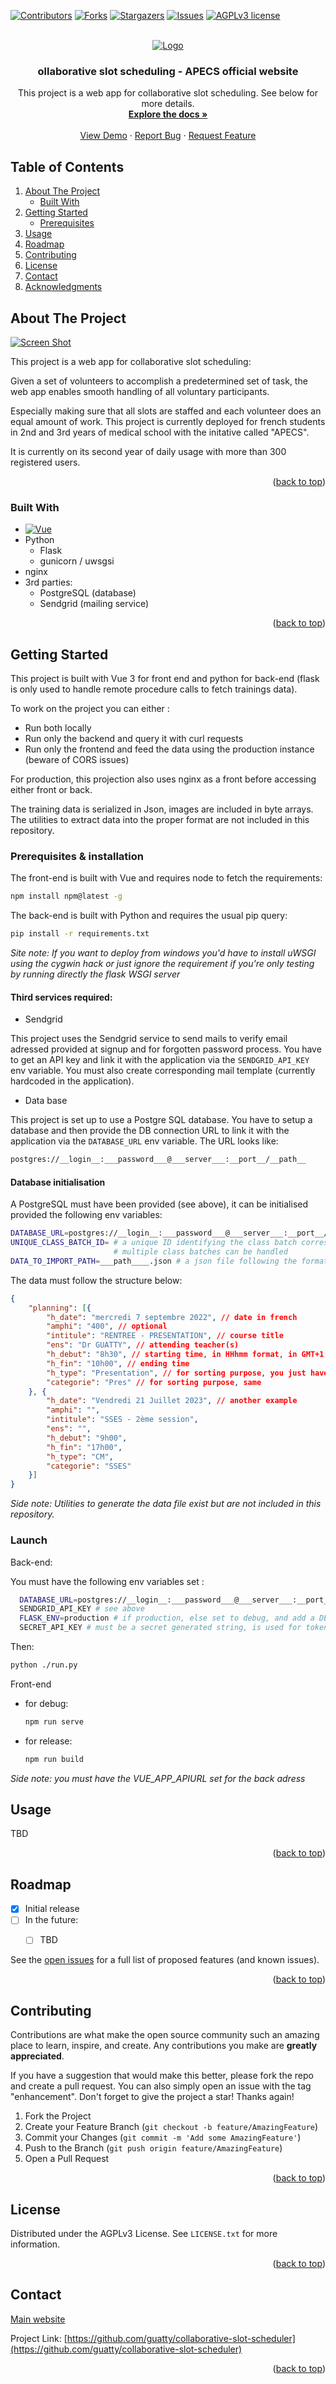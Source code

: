 <!-- Improved compatibility of back to top link: See: https://github.com/othneildrew/Best-README-Template/pull/73 -->
<a name="readme-top"></a>
<!--
*** Thanks for checking out the Best-README-Template. If you have a suggestion
*** that would make this better, please fork the repo and create a pull request
*** or simply open an issue with the tag "enhancement".
*** Don't forget to give the project a star!
*** Thanks again! Now go create something AMAZING! :D
-->



<!-- PROJECT SHIELDS -->
<!--
*** I'm using markdown "reference style" links for readability.
*** Reference links are enclosed in brackets [ ] instead of parentheses ( ).
*** See the bottom of this document for the declaration of the reference variables
*** for contributors-url, forks-url, etc. This is an optional, concise syntax you may use.
*** https://www.markdownguide.org/basic-syntax/#reference-style-links
-->
[![Contributors][contributors-shield]][contributors-url]
[![Forks][forks-shield]][forks-url]
[![Stargazers][stars-shield]][stars-url]
[![Issues][issues-shield]][issues-url]
[![AGPLv3 license][license-shield]][license-url]



<!-- PROJECT LOGO -->
<br />
<div align="center">
  <a href="http://www.apecs.ml/">
    <img src="src/assets/APECS-ABEILLE-CADUCEE.png" alt="Logo">
  </a>

  <h3 align="center">ollaborative slot scheduling - APECS official website</h3>


  <p align="center">
This project is a web app for collaborative slot scheduling. See below for more details.
    <br />
    <a href="https://github.com/guatty/collaborative-slot-scheduler"><strong>Explore the docs »</strong></a>
    <br />
    <br />
    <a href="http://www.apecs.ml/">View Demo</a>
    ·
    <a href="https://github.com/guatty/collaborative-slot-scheduler/issues">Report Bug</a>
    ·
    <a href="https://github.com/guatty/collaborative-slot-scheduler/issues">Request Feature</a>
  </p>
</div>




## Table of Contents
  <ol>
    <li>
      <a href="#about-the-project">About The Project</a>
      <ul>
        <li><a href="#built-with">Built With</a></li>
      </ul>
    </li>
    <li>
      <a href="#getting-started">Getting Started</a>
      <ul>
        <li><a href="#prerequisites">Prerequisites</a></li>
      </ul>
    </li>
    <li><a href="#usage">Usage</a></li>
    <li><a href="#roadmap">Roadmap</a></li>
    <li><a href="#contributing">Contributing</a></li>
    <li><a href="#license">License</a></li>
    <li><a href="#contact">Contact</a></li>
    <li><a href="#acknowledgments">Acknowledgments</a></li>
  </ol>




<!-- ABOUT THE PROJECT -->
## About The Project

[![Screen Shot](public/img/product_screenshot.png)](http://www.apecs.ml/)


This project is a web app for collaborative slot scheduling: 

Given a set of volunteers to accomplish a predetermined set of task, the web app enables smooth handling of all voluntary participants. 

Especially making sure that all slots are staffed and each volunteer does an equal amount of work. This project is currently deployed for french students in 2nd and 3rd years of medical school with the initative called "APECS".

It is currently on its second year of daily usage with more than 300 registered users.


<p align="right">(<a href="#readme-top">back to top</a>)</p>



### Built With

* [![Vue][Vue.js]][Vue-url]
* Python
  * Flask
  * gunicorn / uwsgsi
* nginx
* 3rd parties:
  * PostgreSQL (database)
  * Sendgrid (mailing service)


<p align="right">(<a href="#readme-top">back to top</a>)</p>



<!-- GETTING STARTED -->
## Getting Started

This project is built with Vue 3 for front end and python for back-end (flask is only used to handle remote procedure calls to fetch trainings data).

To work on the project you can either :
* Run both locally
* Run only the backend and query it with curl requests
* Run only the frontend and feed the data using the production instance (beware of CORS issues)

For production, this projection also uses nginx as a front before accessing either front or back.



The training data is serialized in Json, images are included in byte arrays.
The utilities to extract data into the proper format are not included in this repository.

### Prerequisites & installation

The front-end is built with Vue and requires node to fetch the requirements:
  ```sh
  npm install npm@latest -g
  ```


The back-end is built with Python and requires the usual pip query:
  ```sh
  pip install -r requirements.txt
  ```
  
*Site note: If you want to deploy from windows you'd have to install uWSGI using the cygwin hack or just ignore the requirement if you're only testing by running directly the flask WSGI server* 


#### Third services required:

* Sendgrid

This project uses the Sendgrid service to send mails to verify email adressed provided at signup and for forgotten password process.
You have to get an API key and link it with the application via the `SENDGRID_API_KEY` env variable.
You must also create corresponding mail template (currently hardcoded in the application).

* Data base

This project is set up to use a Postgre SQL database.
You have to setup a database and then provide the DB connection URL to link it with the application via the `DATABASE_URL` env variable. The URL looks like:
  ```sh
  postgres://__login__:___password___@___server___:__port__/__path__
  ```


#### Database initialisation
A PostgreSQL must have been provided (see above), it can be initialised provided the following env variables:
  ```sh
  DATABASE_URL=postgres://__login__:___password___@___server___:__port__/__path__ # URL to the PgSQL database
  UNIQUE_CLASS_BATCH_ID= # a unique ID identifying the class batch corresponding to the imported data
                         # multiple class batches can be handled
  DATA_TO_IMPORT_PATH=___path____.json # a json file following the format presented below
  ```

The data must follow the structure below:
```json
{
	"planning": [{
		"h_date": "mercredi 7 septembre 2022", // date in french
		"amphi": "400", // optional
		"intitule": "RENTREE - PRESENTATION", // course title
		"ens": "Dr GUATTY", // attending teacher(s)
		"h_debut": "8h30", // starting time, in HHhmm format, in GMT+1 timezone
		"h_fin": "10h00", // ending time
		"h_type": "Presentation", // for sorting purpose, you just have to be consistent with your choice
		"categorie": "Pres" // for sorting purpose, same
	}, {
		"h_date": "Vendredi 21 Juillet 2023", // another example
		"amphi": "",
		"intitule": "SSES - 2ème session",
		"ens": "",
		"h_debut": "9h00",
		"h_fin": "17h00",
		"h_type": "CM",
		"categorie": "SSES"
	}]
}
```

*Side note: Utilities to generate the data file exist but are not included in this repository.*



### Launch

Back-end:

You must have the following env variables set :
  ```sh
    DATABASE_URL=postgres://__login__:___password___@___server___:__port__/__path__ # see above
    SENDGRID_API_KEY # see above
    FLASK_ENV=production # if production, else set to debug, and add a DEUBG=True variable
    SECRET_API_KEY # must be a secret generated string, is used for token & password hashes generation
  ```
Then:
  ```sh
  python ./run.py
  ```


Front-end 
* for debug:
  ```sh
  npm run serve
  ```
* for release:
  ```sh
  npm run build
  ```
  
 *Side note: you must have the VUE_APP_APIURL set for the back adress*

<!-- USAGE EXAMPLES -->
## Usage

TBD

<p align="right">(<a href="#readme-top">back to top</a>)</p>




<!-- ROADMAP -->
## Roadmap

- [x] Initial release
- [ ] In the future:
  - [ ] TBD


See the [open issues](https://github.com/guatty/collaborative-slot-scheduler/issues) for a full list of proposed features (and known issues).

<p align="right">(<a href="#readme-top">back to top</a>)</p>



<!-- CONTRIBUTING -->
## Contributing

Contributions are what make the open source community such an amazing place to learn, inspire, and create. Any contributions you make are **greatly appreciated**.

If you have a suggestion that would make this better, please fork the repo and create a pull request. You can also simply open an issue with the tag "enhancement".
Don't forget to give the project a star! Thanks again!

1. Fork the Project
2. Create your Feature Branch (`git checkout -b feature/AmazingFeature`)
3. Commit your Changes (`git commit -m 'Add some AmazingFeature'`)
4. Push to the Branch (`git push origin feature/AmazingFeature`)
5. Open a Pull Request

<p align="right">(<a href="#readme-top">back to top</a>)</p>



<!-- LICENSE -->
## License

Distributed under the AGPLv3 License. See `LICENSE.txt` for more information.

<p align="right">(<a href="#readme-top">back to top</a>)</p>



<!-- CONTACT -->
## Contact

[Main website](http://www.apecs.ml/)

Project Link: [https://github.com/guatty/collaborative-slot-scheduler](https://github.com/guatty/collaborative-slot-scheduler)

<p align="right">(<a href="#readme-top">back to top</a>)</p>




<!-- MARKDOWN LINKS & IMAGES -->
<!-- https://www.markdownguide.org/basic-syntax/#reference-style-links -->
[contributors-shield]: https://img.shields.io/github/contributors/guatty/collaborative-slot-scheduler.svg?style=for-the-badge
[contributors-url]: https://github.com/guatty/collaborative-slot-scheduler/graphs/contributors
[forks-shield]: https://img.shields.io/github/forks/guatty/collaborative-slot-scheduler.svg?style=for-the-badge
[forks-url]: https://github.com/guatty/collaborative-slot-scheduler/network/members
[stars-shield]: https://img.shields.io/github/stars/guatty/collaborative-slot-scheduler.svg?style=for-the-badge
[stars-url]: https://github.com/guatty/collaborative-slot-scheduler/stargazers
[issues-shield]: https://img.shields.io/github/issues/guatty/collaborative-slot-scheduler.svg?style=for-the-badge
[issues-url]: https://github.com/guatty/collaborative-slot-scheduler/issues
[license-shield]: https://img.shields.io/github/license/guatty/collaborative-slot-scheduler.svg?style=for-the-badge
[license-url]: https://github.com/guatty/collaborative-slot-scheduler/blob/master/LICENSE.txt
[product-screenshot]: images/screenshot.png
[Next.js]: https://img.shields.io/badge/next.js-000000?style=for-the-badge&logo=nextdotjs&logoColor=white
[Next-url]: https://nextjs.org/
[React.js]: https://img.shields.io/badge/React-20232A?style=for-the-badge&logo=react&logoColor=61DAFB
[React-url]: https://reactjs.org/
[Vue.js]: https://img.shields.io/badge/Vue.js-35495E?style=for-the-badge&logo=vuedotjs&logoColor=4FC08D
[Vue-url]: https://vuejs.org/
[Angular.io]: https://img.shields.io/badge/Angular-DD0031?style=for-the-badge&logo=angular&logoColor=white
[Angular-url]: https://angular.io/
[Svelte.dev]: https://img.shields.io/badge/Svelte-4A4A55?style=for-the-badge&logo=svelte&logoColor=FF3E00
[Svelte-url]: https://svelte.dev/
[Laravel.com]: https://img.shields.io/badge/Laravel-FF2D20?style=for-the-badge&logo=laravel&logoColor=white
[Laravel-url]: https://laravel.com
[Bootstrap.com]: https://img.shields.io/badge/Bootstrap-563D7C?style=for-the-badge&logo=bootstrap&logoColor=white
[Bootstrap-url]: https://getbootstrap.com
[JQuery.com]: https://img.shields.io/badge/jQuery-0769AD?style=for-the-badge&logo=jquery&logoColor=white
[JQuery-url]: https://jquery.com 

